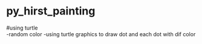 # py_hirst_painting

#using turtle 
<br>
-random color
-using turtle graphics to draw dot  and each dot with dif color